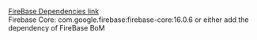 <a href = "https://firebase.google.com/support/release-notes/android">FireBase Dependencies link</a>
</br>
Firebase Core: com.google.firebase:firebase-core:16.0.6
or either add the dependency of FireBase BoM
